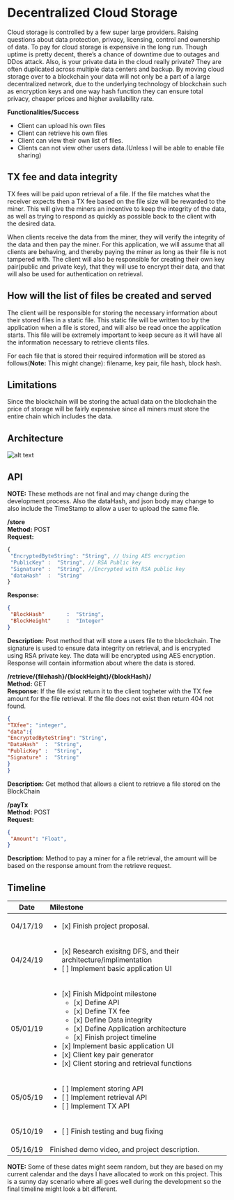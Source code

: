 # Decentralized Cloud Storage

Cloud storage is controlled by a few super large providers. Raising questions about data
protection, privacy, licensing, control and ownership of data. To pay for cloud storage is
expensive in the long run. Though uptime is pretty decent, there’s a chance of downtime due to
outages and DDos attack. Also, is your private data in the cloud really private? They are often
duplicated across multiple data centers and backup.
By moving cloud storage over to a blockchain your data will not only be a part of a large
decentralized network, due to the underlying technology of blockchain such as encryption keys
and one way hash function they can ensure total privacy, cheaper prices and higher availability
rate.

**Functionalities/Success**

  * Client can upload his own files
  * Client can retrieve his own files
  * Client can view their own list of files.
  * Clients can not view other users data.(Unless I will be able to enable file
sharing)


## TX fee and data integrity 

TX fees will be paid upon retrieval of a file. If the file matches what the receiver expects then a TX fee based on the file size will be rewarded to the miner. This will give the miners an incentive to keep the integrity of the data, as well as trying to respond as quickly as possible back to the client with the desired data. 

When clients receive the data from the miner, they will verify the integrity of the data and then pay the miner. For this application, we will assume that all clients are behaving, and thereby paying the miner as long as their file is not tampered with. The client will also be responsible for creating their own key pair(public and private key), that they will use to encrypt their data, and that will also be used for authentication on retrieval. 


## How will the list of files be created and served
The client will be responsible for storing the necessary information about their stored files in a static file. This static file will be written too by the application when a file is stored, and will also be read once the application starts. This file will be extremely important to keep secure as it will have all the information necessary to retrieve clients files. 

For each file that is stored their required information will be stored as follows(**Note:** This might change): filename, key pair, file hash, block hash.

## Limitations 

Since the blockchain will be storing the actual data on the blockchain the price of storage will be fairly expensive since all miners must store the entire chain which includes the data. 

## Architecture
![alt text](https://github.com/usfcs686/cs686-blockchain-p3-gudbrandsc/blob/master/img/IMG_9183.jpg "Architecture")

## API 
**NOTE:** These methods are not final and may change during the development process.  Also the dataHash, and json body may change to also include the TimeStamp to allow a user to upload the same file.  

  **/store**  
  **Method:** POST  
  **Request:** 
  ```JavaScript
  {
   "EncryptedByteString": "String", // Using AES encryption
   "PublicKey" :  "String", // RSA Public key
   "Signature" :  "String", //Encrypted with RSA public key 
   "dataHash"  :  "String"
  }
```
  **Response:** 
  ```json
  {
   "BlockHash"       :  "String",
   "BlockHeight"     :  "Integer"
  }
```

  **Description:** Post method that will store a users file to the blockchain. The signature is used to ensure data integrity on retrieval, and is encrypted using RSA private key. The data will be encrypted using AES encryption. Response will contain information about where the data is stored.
 
**/retrieve/{filehash}/{blockHeight}/{blockHash}/**  
**Method:** GET  
**Response:** If the file exist return it to the client togheter with the TX fee amount for the file retrieval. If the file does not exist then return 404 not found.
  ```json
{
"TXfee": "integer",
"data":{
 "EncryptedByteString": "String",
 "DataHash"  :  "String",
 "PublicKey" :  "String",
 "Signature" :  "String"
 }
}
```
**Description:** Get method that allows a client to retrieve a file stored on the BlockChain  

**/payTx**  
**Method:** POST  
  **Request:** 
  ```json
  {
   "Amount": "Float",
  }
```
**Description:** Method to pay a miner for a file retrieval, the amount will be based on the response amount from the retrieve request.



## Timeline

| Date        | Milestone      
| ------------- |:-------------|
| 04/17/19      | <ul><li> [x] Finish project proposal.</li></ul>  |
| 04/24/19      | <ul><li> [x] Research exisitng DFS, and their architecture/implimentation </li><li> [ ] Implement basic application UI </li></ul>      | 
| 05/01/19      | <ul><li> [x] Finish Midpoint milestone   <ul><li>[x] Define API</li><li>[x] Define TX fee</li><li>[x] Define Data integrity</li><li>[x] Define Application architecture</li><li>[x] Finish project timeline </li></ul></li><li> [x] Implement basic application UI </li><li> [x] Client key pair generator </li><li> [x] Client storing and retrieval functions </li></ul>      |
| 05/05/19      | <ul><li> [ ] Implement storing API </li><li> [ ] Implement retrieval API </li><li> [ ] Implement TX API </li> </ul> |
| 05/10/19      | <ul><li> [ ] Finish testing and bug fixing </li></ul>      |
| 05/16/19      | Finished demo video, and project description.      |

**NOTE:** Some of these dates might seem random, but they are based on my current calendar and the days I have allocated to work on this project. This is a sunny day scenario where all goes well during the development so the final timeline might look a bit different.
